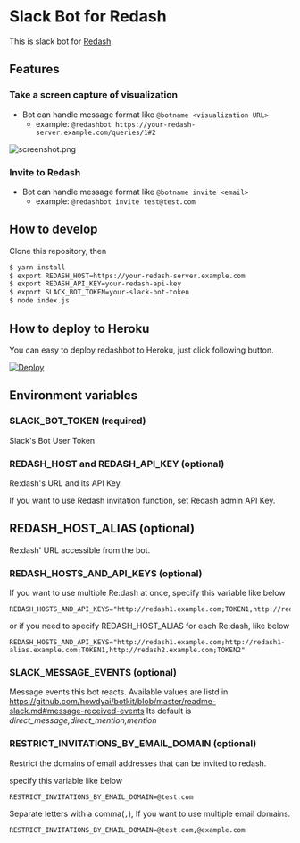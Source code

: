 # Slack Bot for Redash

This is slack bot for [Redash](https://redash.io).

## Features

### Take a screen capture of visualization

- Bot can handle message format like `@botname <visualization URL>`
  - example: `@redashbot https://your-redash-server.example.com/queries/1#2`

![screenshot.png](./images/screenshot.png)


### Invite to Redash

- Bot can handle message format like `@botname invite <email>`
  - example: `@redashbot invite test@test.com`


## How to develop

Clone this repository, then

```bash
$ yarn install
$ export REDASH_HOST=https://your-redash-server.example.com
$ export REDASH_API_KEY=your-redash-api-key
$ export SLACK_BOT_TOKEN=your-slack-bot-token
$ node index.js
```

## How to deploy to Heroku

You can easy to deploy redashbot to Heroku, just click following button.

[![Deploy](https://www.herokucdn.com/deploy/button.svg)](https://heroku.com/deploy)

## Environment variables

### SLACK_BOT_TOKEN (required)

Slack's Bot User Token

### REDASH_HOST and REDASH_API_KEY (optional)

Re:dash's URL and its API Key.

If you want to use Redash invitation function, set Redash admin API Key.

## REDASH_HOST_ALIAS (optional)
Re:dash' URL accessible from the bot.

### REDASH_HOSTS_AND_API_KEYS (optional)

If you want to use multiple Re:dash at once, specify this variable like below

```
REDASH_HOSTS_AND_API_KEYS="http://redash1.example.com;TOKEN1,http://redash2.example.com;TOKEN2"
```

or if you need to specify REDASH_HOST_ALIAS for each Re:dash, like below

```
REDASH_HOSTS_AND_API_KEYS="http://redash1.example.com;http://redash1-alias.example.com;TOKEN1,http://redash2.example.com;TOKEN2"
```

### SLACK_MESSAGE_EVENTS (optional)

Message events this bot reacts.
Available values are listd in https://github.com/howdyai/botkit/blob/master/readme-slack.md#message-received-events
Its default is *direct_message,direct_mention,mention*


### RESTRICT_INVITATIONS_BY_EMAIL_DOMAIN (optional)

Restrict the domains of email addresses that can be invited to redash.

specify this variable like below

```
RESTRICT_INVITATIONS_BY_EMAIL_DOMAIN=@test.com
```

Separate letters with a comma(`,`), If you want to use multiple email domains.

```
RESTRICT_INVITATIONS_BY_EMAIL_DOMAIN=@test.com,@example.com
```